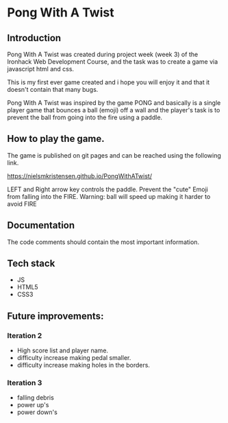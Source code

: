# Pong With A Twist

## Introduction
Pong With A Twist was created during project week (week 3) of the Ironhack Web Development Course, and the task was to create a game via javascript html and css.

This is my first ever game created and i hope you will enjoy it and that it doesn't contain that many bugs.

Pong With A Twist was inspired by the game PONG and basically is a single player game that bounces a ball (emoji) off a wall and the player's task is to prevent the ball from going into the fire using a paddle.

## How to play the game.
The game is published on git pages and can be reached using the following link.

https://nielsmkristensen.github.io/PongWithATwist/

LEFT and Right arrow key controls the paddle.
Prevent the "cute" Emoji from falling into the FIRE.
Warning: ball will speed up making it harder to avoid FIRE

## Documentation
The code comments should contain the most important information.

## Tech stack
- JS
- HTML5
- CSS3

## Future improvements:

### Iteration 2
- High score list and player name.
- difficulty increase making pedal smaller.
- difficulty increase making holes in the borders.

### Iteration 3
- falling debris
- power up's
- power down's


